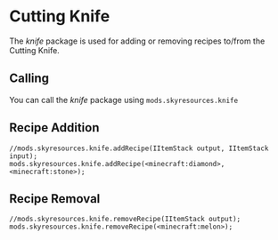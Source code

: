# Cutting Knife
The *knife* package is used for adding or removing recipes to/from the Cutting Knife.

## Calling
You can call the *knife* package using `mods.skyresources.knife`

## Recipe Addition

```zenscript
//mods.skyresources.knife.addRecipe(IItemStack output, IItemStack input);
mods.skyresources.knife.addRecipe(<minecraft:diamond>, <minecraft:stone>);
```

## Recipe Removal

```zenscript
//mods.skyresources.knife.removeRecipe(IItemStack output);
mods.skyresources.knife.removeRecipe(<minecraft:melon>);
```